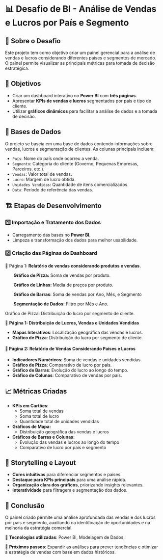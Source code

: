 # 📊 Desafio de BI - Análise de Vendas e Lucros por País e Segmento

## 📌 Sobre o Desafio

Este projeto tem como objetivo criar um painel gerencial para a análise de vendas e lucros considerando diferentes países e segmentos de mercado. O painel permite visualizar as principais métricas para tomada de decisão estratégica.

## 🎯 Objetivos

- Criar um dashboard interativo no **Power BI** com **três páginas**.
- Apresentar **KPIs de vendas e lucros** segmentados por país e tipo de cliente.
- Utilizar **gráficos dinâmicos** para facilitar a análise de dados e a tomada de decisão.

## 📂 Bases de Dados

O projeto se baseia em uma base de dados contendo informações sobre vendas, lucros e segmentação de clientes. As colunas principais incluem:

- `País`: Nome do país onde ocorreu a venda.
- `Segmento`: Categoria do cliente (Governo, Pequenas Empresas, Parceiros, etc.).
- `Vendas`: Valor total de vendas.
- `Lucro`: Margem de lucro obtida.
- `Unidades Vendidas`: Quantidade de itens comercializados.
- `Data`: Período de referência das vendas.

## 🏗️ Etapas de Desenvolvimento

### **1️⃣ Importação e Tratamento dos Dados**

- Carregamento das bases no **Power BI**.
- Limpeza e transformação dos dados para melhor usabilidade.

### **2️⃣ Criação das Páginas do Dashboard**

📌 Página 1: **Relatório de vendas considerando produtos e vendas.**

       **Gráfico de Pizza:** Soma de vendas por produto.

       **Gráfico de Linhas:** Media de preços por produto.

       **Gráfico de Barras:** Soma de vendas por Ano, Mês, e Segmento

       **Segmentação de Dados:** Filtro por Mês e Ano.

Gráfico de Pizza: Distribuição do lucro por segmento de cliente.

📌 **Página 1: Distribuição de Lucros, Vendas e Unidades Vendidas**

- **Mapas Interativos**: Localização geográfica das vendas e lucros.
- **Gráfico de Pizza**: Distribuição do lucro por segmento de cliente.

#### 📌 **Página 2: Relatório de Vendas Considerando Países e Lucros**

- **Indicadores Numéricos**: Soma de vendas e unidades vendidas.
- **Gráfico de Pizza**: Comparativo de lucro por país.
- **Gráfico de Barras**: Evolução do lucro ao longo do tempo.
- **Gráfico de Colunas**: Comparativo de vendas por país.

## 📈 Métricas Criadas

- **KPIs em Cartões:**
  - Soma total de vendas
  - Soma total de lucro
  - Quantidade total de unidades vendidas
- **Gráficos de Mapa:**
  - Distribuição geográfica das vendas e lucros
- **Gráficos de Barras e Colunas:**
  - Evolução das vendas e lucros ao longo do tempo
  - Comparativo de lucro por país e segmento

## 🎨 Storytelling e Layout

- **Cores intuitivas** para diferenciar segmentos e países.
- **Destaque para KPIs principais** para uma análise rápida.
- **Organização clara dos gráficos**, priorizando insights relevantes.
- **Interatividade** para filtragem e segmentação dos dados.

## 🚀 Conclusão

O painel criado permite uma análise aprofundada das vendas e dos lucros por país e segmento, auxiliando na identificação de oportunidades e na melhoria da estratégia comercial.

🔗 **Tecnologias utilizadas**: Power BI, Modelagem de Dados.

📢 **Próximos passos**: Expandir as análises para prever tendências e otimizar a estratégia de vendas com base em dados históricos.


